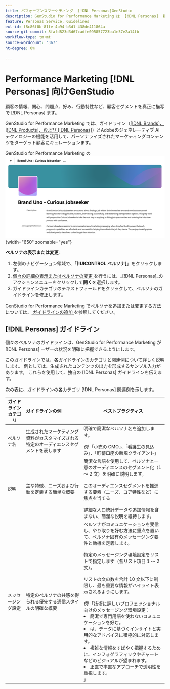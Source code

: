 ```yaml
---
title: パフォーマンスマーケティング  [!DNL Personas]GenStudio
description: GenStudio for Performance Marketing は  [!DNL Personas]  顧客セグメントを真に表現し、顧客の興味、問題点、好み、行動特性を取り込みます。
feature: Personas Service, Guidelines
exl-id: f8c86f0b-81fe-4b94-b3d1-438de411864a
source-git-commit: 8fafd823d3d67cadfe095857723ba1e57e2a14fb
workflow-type: tm+mt
source-wordcount: '367'
ht-degree: 0%

---
```


# Performance Marketing [!DNL Personas] 向けGenStudio

顧客の情報、関心、問題点、好み、行動特性など、顧客セグメントを真正に描写で [!DNL Personas] ます。

GenStudio for Performance Marketing では、ガイドライン（[[!DNL Brands]、 [!DNL Products]、および  [!DNL Personas]](overview.md)）とAdobeのジェネレーティブ AI テクノロジーの機能を活用して、パーソナライズされたマーケティングコンテンツをターゲット顧客にキュレーション&#x200B;ます。

GenStudio for Performance Marketing の ![[!DNL Personas] ガイドライン ](/help/assets/personas-guidelines.png){width="650" zoomable="yes"}

**ペルソナの表示または変更**:

1. 左側のナビゲーション領域で、「**[!UICONTROL ペルソナ]**」をクリックします。
1. [ 個々の詳細の表示またはペルソナの変更 ](add-guidelines.md#manage-personas) を行うには、_[!DNL Personas]_のアクションメニューをクリックして&#x200B;**開く**を選択します。
1. ガイドラインカテゴリのテキストフィールドをクリックして、ペルソナのガイドラインを修正します。

GenStudio for Performance Marketing でペルソナを追加または変更する方法については、[ ガイドラインの追加 ](add-guidelines.md) を参照してください。

## [!DNL Personas] ガイドライン

個々のペルソナのガイドラインは、GenStudio for Performance Marketing が [!DNL Personas] ーザーの状況を明確に把握できるようにします。

このガイドラインでは、各ガイドラインのカテゴリと関連例について詳しく説明します。 例としては、生成されたコンテンツの出力を形成するサンプル入力があります。 これらを使用して、独自の [!DNL Personas] ガイドラインを伝えます。

次の表に、ガイドラインの各カテゴリ [!DNL Personas] 関連例を示します。

| ガイドラインカテゴリ | ガイドラインの例 | ベストプラクティス |
| ------------------| :---------- |-------------|
| ペルソナ名 | 生成されたマーケティング資料がカスタマイズされる特定のオーディエンスセグメントを表します | 明確で簡潔なペルソナ名を追加します。<br><br>_例_:「小売の CMO」、「看護生の見込み」、「貯蓄口座の新規クライアント」 |
| 説明 | 主な特徴、ニーズおよび行動を定義する簡単な概要 | 簡潔な言語を使用して、ペルソナと一意のオーディエンスのセグメント化（1 ～ 2 文）を明確に説明します。<br><br> このオーディエンスセグメントを推進する要素（ニーズ、コア特性など）に焦点を当てる<br><br> 詳細な人口統計データや追加情報を含まない、簡潔な説明を維持します。 |
| メッセージング設定 | 特定のペルソナの共感を得られる優先する通信スタイルの明確な概要 | ペルソナがコミュニケーションを受信し、やり取りを好む方法に重点を置いて、ペルソナ固有のメッセージング要件と動機を定義します。<br><br> 特定のメッセージング環境設定をリストで指定します（各リスト項目 1 ～ 2 文）。<br><br> リストの文の数を合計 10 文以下に制限し、最も重要な情報がハイライト表示されるようにします。<br><br>_例_:「技術に詳しいプロフェッショナル向けのメッセージング環境設定：<li>簡潔で専門用語を使わないコミュニケーションを好む。</li><li>は、データに基づくインサイトと実用的なアドバイスに積極的に対応します。</li><li>複雑な情報をすばやく把握するために、インフォグラフィックやチャートなどのビジュアルが望まれます。</li><li>正直で率直なアプローチで透明性を重視します。</li>」 |
